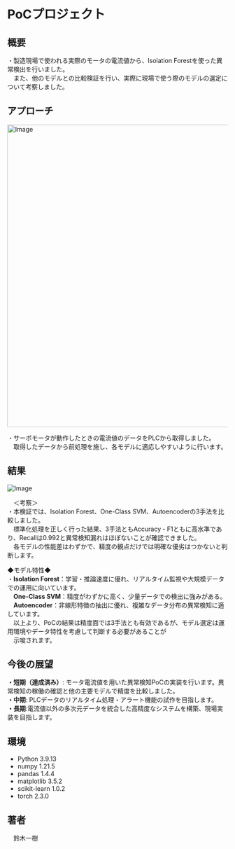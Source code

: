 # PoCプロジェクト

## 概要

・製造現場で使われる実際のモータの電流値から、Isolation Forestを使った異常検出を行いました。\
　また、他のモデルとの比較検証を行い、実際に現場で使う際のモデルの選定について考察しました。

## アプローチ

<img width="1060" height="691" alt="Image" src="https://github.com/user-attachments/assets/fabce3cb-9a9c-454b-bafe-760ddfbe0d9b" />

・サーボモータが動作したときの電流値のデータをPLCから取得しました。\
　取得したデータから前処理を施し、各モデルに適応しやすいように行います。

## 結果

![Image](https://github.com/user-attachments/assets/2b5234c7-93a9-49b5-a938-e25242dab737)

　＜考察＞\
・本検証では、Isolation Forest、One-Class SVM、Autoencoderの3手法を比較しました。\
  　標準化処理を正しく行った結果、3手法ともAccuracy・F1ともに高水準であり、Recallは0.992と異常検知漏れはほぼないことが確認できました。\
  　各モデルの性能差はわずかで、精度の観点だけでは明確な優劣はつかないと判断します。

  ◆モデル特性◆\
・**Isolation Forest**：学習・推論速度に優れ、リアルタイム監視や大規模データでの運用に向いています。\
　**One-Class SVM**：精度がわずかに高く、少量データでの検出に強みがある。\
　**Autoencoder**：非線形特徴の抽出に優れ、複雑なデータ分布の異常検知に適しています。\
  　以上より、PoCの結果は精度面では3手法とも有効であるが、モデル選定は運用環境やデータ特性を考慮して判断する必要があることが\
   　示唆されます。


## 今後の展望

**・短期（達成済み）**: モータ電流値を用いた異常検知PoCの実装を行います。異常検知の稼働の確認と他の主要モデルで精度を比較しました。\
**・中期**: PLCデータのリアルタイム処理・アラート機能の試作を目指します。\
**・長期**:電流値以外の多次元データを統合した高精度なシステムを構築、現場実装を目指します。

## 環境

- Python 3.9.13
- numpy 1.21.5
- pandas 1.4.4
- matplotlib 3.5.2
- scikit-learn 1.0.2
- torch 2.3.0
  
## 著者
　鈴木一樹
